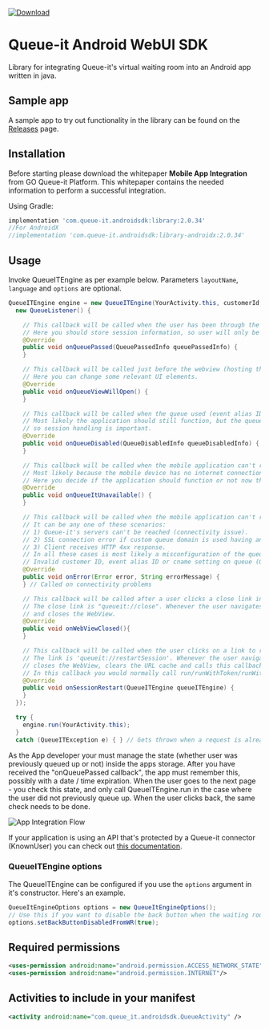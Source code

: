 [ ![Download](https://maven-badges.herokuapp.com/maven-central/com.queue-it.androidsdk/library/badge.svg) ](https://repo1.maven.org/maven2/com/queue-it/androidsdk/)

# Queue-it Android WebUI SDK

Library for integrating Queue-it's virtual waiting room into an Android app written in java.

## Sample app

A sample app to try out functionality in the library can be found on the [Releases](https://github.com/queueit/android-sdk/releases) page.

## Installation

Before starting please download the whitepaper **Mobile App Integration** from GO Queue-it Platform.
This whitepaper contains the needed information to perform a successful integration.

Using Gradle:

```gradle
implementation 'com.queue-it.androidsdk:library:2.0.34'
//For AndroidX
//implementation 'com.queue-it.androidsdk:library-androidx:2.0.34'
```

## Usage

Invoke QueueITEngine as per example below. Parameters `layoutName`, `language` and `options` are optional.

```java
QueueITEngine engine = new QueueITEngine(YourActivity.this, customerId, eventIdOrAlias, layoutName, language,
  new QueueListener() {

    // This callback will be called when the user has been through the queue.
    // Here you should store session information, so user will only be sent to queue again if the session has timed out.
    @Override
    public void onQueuePassed(QueuePassedInfo queuePassedInfo) {
    }

    // This callback will be called just before the webview (hosting the queue page) will be shown.
    // Here you can change some relevant UI elements.
    @Override
    public void onQueueViewWillOpen() {
    }

    // This callback will be called when the queue used (event alias ID) is in the 'disabled' state.
    // Most likely the application should still function, but the queue's 'disabled' state can be changed at any time,
    // so session handling is important.
    @Override
    public void onQueueDisabled(QueueDisabledInfo queueDisabledInfo) {
    }

    // This callback will be called when the mobile application can't reach Queue-it's servers.
    // Most likely because the mobile device has no internet connection.
    // Here you decide if the application should function or not now that is has no queue-it protection.
    @Override
    public void onQueueItUnavailable() {
    }

    // This callback will be called when the mobile application can't reach Queue-it's servers.
    // It can be any one of these scenarios:
    // 1) Queue-it's servers can't be reached (connectivity issue).
    // 2) SSL connection error if custom queue domain is used having an invalid certificate.
    // 3) Client receives HTTP 4xx response.
    // In all these cases is most likely a misconfiguration of the queue settings:
    // Invalid customer ID, event alias ID or cname setting on queue (GO Queue-it portal -> event settings).
    @Override
    public void onError(Error error, String errorMessage) {
    } // Called on connectivity problems

    // This callback will be called after a user clicks a close link in the layout and the WebView closes.
    // The close link is "queueit://close". Whenever the user navigates to this link, the SDK intercepts the navigation
    // and closes the WebView.
    @Override
    public void onWebViewClosed(){
    }

    // This callback will be called when the user clicks on a link to restart the session.
    // The link is 'queueit://restartSession'. Whenever the user navigates to this link, the SDK intercepts the navigation,
    // closes the WebView, clears the URL cache and calls this callback.
    // In this callback you would normally call run/runWithToken/runWithKey in order to restart the queueing.
    @Override
    public void onSessionRestart(QueueITEngine queueITEngine) {
    }
  });

  try {
    engine.run(YourActivity.this);
  }
  catch (QueueITException e) { } // Gets thrown when a request is already in progress. In general you can ignore this.
```

As the App developer your must manage the state (whether user was previously queued up or not) inside the apps storage.
After you have received the "onQueuePassed callback", the app must remember this, possibly with a date / time expiration.
When the user goes to the next page - you check this state, and only call QueueITEngine.run in the case where the user did not previously queue up.
When the user clicks back, the same check needs to be done.

![App Integration Flow](https://github.com/queueit/android-webui-sdk/blob/master/App%20integration%20flow.PNG "App Integration Flow")

If your application is using an API that's protected by a Queue-it connector (KnownUser) you can check out [this documentation](https://github.com/queueit/android-webui-sdk/blob/master/documentation/protected_apis.md).

### QueueITEngine options

The QueueITEngine can be configured if you use the `options` argument in it's constructor. Here's an example.

```java
QueueItEngineOptions options = new QueueItEngineOptions();
// Use this if you want to disable the back button when the waiting room is shown
options.setBackButtonDisabledFromWR(true);
```

## Required permissions

```xml
<uses-permission android:name="android.permission.ACCESS_NETWORK_STATE"/>
<uses-permission android:name="android.permission.INTERNET"/>
```

## Activities to include in your manifest

```xml
<activity android:name="com.queue_it.androidsdk.QueueActivity" />
```
